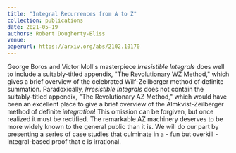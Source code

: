 ```yaml
---
title: "Integral Recurrences from A to Z"
collection: publications
date: 2021-05-19
authors: Robert Dougherty-Bliss
venue:
paperurl: https://arxiv.org/abs/2102.10170
---
```


George Boros and Victor Moll's masterpiece *Irresistible Integrals* does well
to include a suitably-titled appendix, "The Revolutionary WZ Method," which
gives a brief overview of the celebrated Wilf-Zeilberger method of definite
summation. Paradoxically, *Irresistible Integrals* does not contain the
suitably-titled appendix, "The Revolutionary AZ Method," which would have been
an excellent place to give a brief overview of the Almkvist-Zeilberger method
of definite *integration*! This omission can be forgiven, but once realized it
must be rectified. The remarkable AZ machinery deserves to be more widely known
to the general public than it is. We will do our part by presenting a series of
case studies that culminate in a - fun but overkill - integral-based proof that
e is irrational.
